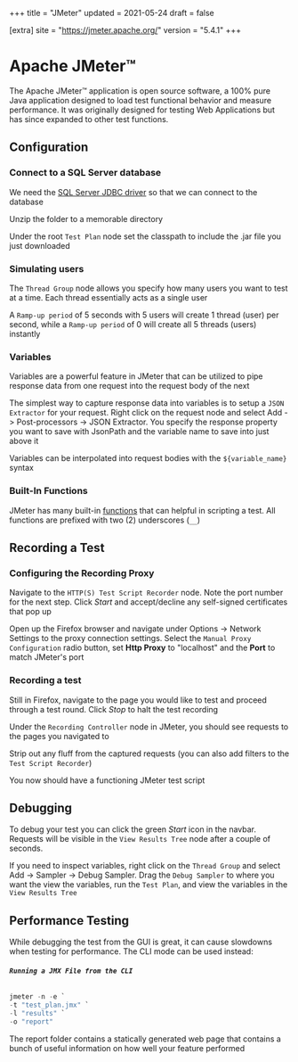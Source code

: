 +++
title = "JMeter"
updated = 2021-05-24
draft = false

[extra]
site = "https://jmeter.apache.org/"
version = "5.4.1"
+++

# Apache JMeter™
The Apache JMeter™ application is open source software, a 100% pure Java application designed to load test functional behavior and measure performance. It was originally designed for testing Web Applications but has since expanded to other test functions.

## Configuration

### Connect to a SQL Server database
We need the [SQL Server JDBC driver](https://docs.microsoft.com/en-us/sql/connect/jdbc/microsoft-jdbc-driver-for-sql-server?view=sql-server-ver15) so that we can connect to the database

Unzip the folder to a memorable directory

Under the root `Test Plan` node set the classpath to include the .jar file you just downloaded

### Simulating users

The `Thread Group` node allows you specify how many users you want to test at a time. Each thread essentially acts as a single user

A `Ramp-up period` of 5 seconds with 5 users will create 1 thread (user) per second, while a `Ramp-up period` of 0 will create all 5 threads (users) instantly

### Variables

Variables are a powerful feature in JMeter that can be utilized to pipe response data from one request into the request body of the next

The simplest way to capture response data into variables is to setup a `JSON Extractor` for your request. Right click on the request node and select Add -> Post-processors -> JSON Extractor. You specify the response property you want to save with JsonPath and the variable name to save into just above it

Variables can be interpolated into request bodies with the `${variable_name}` syntax

### Built-In Functions

JMeter has many built-in [functions](https://jmeter.apache.org/usermanual/functions.html) that can helpful in scripting a test. All functions are prefixed with two (2) underscores (`__`)


## Recording a Test

### Configuring the Recording Proxy
Navigate to the `HTTP(S) Test Script Recorder` node. Note the port number for the next step. Click *Start* and accept/decline any self-signed certificates that pop up

Open up the Firefox browser and navigate under Options -> Network Settings to the proxy connection settings. Select the `Manual Proxy Configuration` radio button, set **Http Proxy** to "localhost" and the **Port** to match JMeter's port

### Recording a test

Still in Firefox, navigate to the page you would like to test and proceed through a test round. Click *Stop* to halt the test recording

Under the `Recording Controller` node in JMeter, you should see requests to the pages you navigated to

Strip out any fluff from the captured requests (you can also add filters to the `Test Script Recorder`)

You now should have a functioning JMeter test script


## Debugging

To debug your test you can click the green *Start* icon in the navbar. Requests will be visible in the `View Results Tree` node after a couple of seconds.

If you need to inspect variables, right click on the `Thread Group` and select Add -> Sampler -> Debug Sampler. Drag the `Debug Sampler` to where you want the view the variables, run the `Test Plan`, and view the variables in the `View Results Tree`


## Performance Testing 

While debugging the test from the GUI is great, it can cause slowdowns when testing for performance. The CLI mode can be used instead:

###### **`Running a JMX File from the CLI`**
```powershell
jmeter -n -e `
-t "test_plan.jmx" `
-l "results" `
-o "report"
```

The report folder contains a statically generated web page that contains a bunch of useful information on how well your feature performed